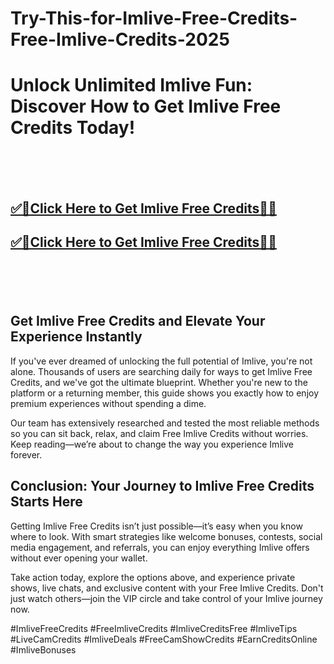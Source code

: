 # Try-This-for-Imlive-Free-Credits-Free-Imlive-Credits-2025

<h1>Unlock Unlimited Imlive Fun: Discover How to Get Imlive Free Credits Today!</h1>


<br><br><br>
<b><h2><a href="https://searchoptima.org/imlive-credits/">✅🎯Click Here to Get Imlive Free Credits🎯✅</a>

</h2></b>

<b><h2><a href="https://searchoptima.org/imlive-credits/">✅🎯Click Here to Get Imlive Free Credits🎯✅</a>

</h2></b> <br><br><br>



<h2>Get Imlive Free Credits and Elevate Your Experience Instantly</h2>
If you've ever dreamed of unlocking the full potential of Imlive, you're not alone. Thousands of users are searching daily for ways to get Imlive Free Credits, and we've got the ultimate blueprint. Whether you're new to the platform or a returning member, this guide shows you exactly how to enjoy premium experiences without spending a dime.

Our team has extensively researched and tested the most reliable methods so you can sit back, relax, and claim Free Imlive Credits without worries. Keep reading—we’re about to change the way you experience Imlive forever.


<h2>Conclusion: Your Journey to Imlive Free Credits Starts Here</h2>
Getting Imlive Free Credits isn’t just possible—it’s easy when you know where to look. With smart strategies like welcome bonuses, contests, social media engagement, and referrals, you can enjoy everything Imlive offers without ever opening your wallet.

Take action today, explore the options above, and experience private shows, live chats, and exclusive content with your Free Imlive Credits. Don't just watch others—join the VIP circle and take control of your Imlive journey now.

#ImliveFreeCredits #FreeImliveCredits #ImliveCreditsFree #ImliveTips #LiveCamCredits #ImliveDeals #FreeCamShowCredits #EarnCreditsOnline #ImliveBonuses
